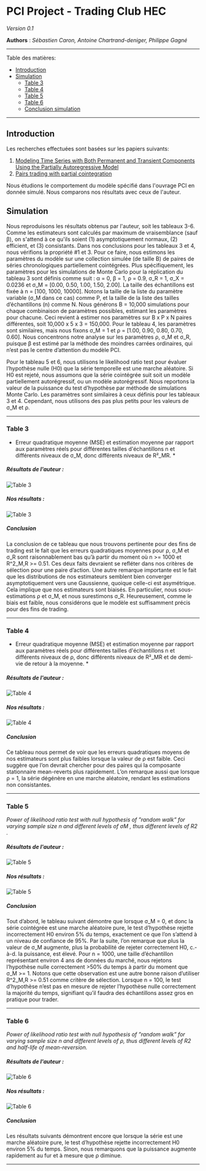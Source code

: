# PCI Project - Trading Club HEC
*Version 0.1*

**Authors** : *Sébastien Caron, Antoine Chartrand-deniger, Philippe Gagné*

---
Table des matières:

- [Introduction](#introduction)
- [Simulation](#simulation)
    - [Table 3](#table-3)
    - [Table 4](#table-4)
    - [Table 5](#table-5)
    - [Table 6](#table-6)
    - [Conclusion simulation](#conclusion-simulation)

---
## Introduction
Les recherches effectuées sont basées sur les papiers suivants:

1. [Modeling Time Series with Both Permanent and Transient Components Using the Partially Autoregressive Model](https://papers.ssrn.com/sol3/papers.cfm?abstract_id=2556957)
2. [Pairs trading with partial cointegration](https://www.econstor.eu/bitstream/10419/140632/1/858609614.pdf)

Nous étudions le comportement du modèle spécifié dans l'ouvrage PCI en donnée simulé. Nous comparons nos résultats avec ceux de l'auteur. 

## Simulation
Nous reproduisons les résultats obtenus par l'auteur, soit les tableaux 3-6. Comme les estimateurs sont calculés par maximum de vraisemblance (sauf β), on s'attend à ce qu'ils soient (1) asymptotiquement normaux, (2) efficient, et (3) consistants. Dans nos conclusions pour les tableaux 3 et 4, nous vérifions la propriété #1 et 3. Pour ce faire, nous estimons les paramètres du modèle sur une collection simulée (de taille B) de paires de séries chronologiques partiellement cointégrées. Plus spécifiquement, les paramètres pour les simulations de Monte Carlo pour la réplication du tableau 3 sont définis comme suit : α = 0, β = 1, ρ = 0.9, σ_R = 1, σ_X = 0.0236 et σ_M = [0.00, 0.50, 1.00, 1.50, 2.00]. La taille des échantillons est fixée à n = [100, 1000, 10000]. Notons la taille de la liste du paramètre variable (σ_M dans ce cas) comme P, et la taille de la liste des tailles d’échantillons (n) comme N. Nous générons B = 10,000 simulations pour chaque combinaison de paramètres possibles, estimant les paramètres pour chacune. Ceci revient à estimer nos paramètres sur B x P x N paires différentes, soit 10,000 x 5 x 3 = 150,000. Pour le tableau 4, les paramètres sont similaires, mais nous fixons σ_M = 1 et ρ = [1.00, 0.90, 0.80, 0.70, 0.60]. Nous concentrons notre analyse sur les paramètres ρ, σ_M et σ_R, puisque β est estimé par la méthode des moindres carrées ordinaires, qui n’est pas le centre d’attention du modèle PCI.

Pour le tableau 5 et 6, nous utilisons le likelihood ratio test pour évaluer l’hypothèse nulle (H0) que la série temporelle est une marche aléatoire. Si H0 est rejeté, nous assumons que la série cointégrée suit soit un modèle partiellement autorégressif, ou un modèle autorégressif. Nous reportons la valeur de la puissance du test d’hypothèse par méthode de simulations Monte Carlo. Les paramètres sont similaires à ceux définis pour les tableaux 3 et 4. Cependant, nous utilisons des pas plus petits pour les valeurs de σ_M et ρ.

---
### **Table 3** 
 * Erreur quadratique moyenne (MSE) et estimation moyenne par rapport aux paramètres réels pour différentes tailles d'échantillons n et différents niveaux de σ_M, donc différents niveaux de R²_MR. *


##### Résultats de l'auteur : 

![Table 3](images/Table3.png)

##### Nos résultats :

![Table 3](images/sigma_M_table.png)

##### Conclusion

La conclusion de ce tableau que nous trouvons pertinente pour des fins de trading est le fait que les erreurs quadratiques moyennes pour ρ, σ_M et σ_R sont raisonnablement bas qu’à partir du moment où n >= 1000 et R^2_M,R >= 0.51. Ces deux faits devraient se refléter dans nos critères de sélection pour une paire d’action.
Une autre remarque importante est le fait que les distributions de nos estimateurs semblent bien converger asymptotiquement vers une Gaussienne, quoique celle-ci est asymétrique. Cela implique que nos estimateurs sont biaisés. En particulier, nous sous-estimations ρ et σ_M, et nous surestimons σ_R. Heureusement, comme le biais est faible, nous considérons que le modèle est suffisamment précis pour des fins de trading.

---

### **Table 4**
  * Erreur quadratique moyenne (MSE) et estimation moyenne par rapport aux paramètres réels pour différentes tailles d'échantillons n et différents niveaux de ρ, donc différents niveaux de R²_MR et de demi-vie de retour à la moyenne. *

##### Résultats de l'auteur : 

![Table 4](images/Table4.png)

##### Nos résultats : 

![Table 4](images/rho_table.png)

##### Conclusion

Ce tableau nous permet de voir que les erreurs quadratiques moyens de nos estimateurs sont plus faibles lorsque la valeur de ρ est faible. Ceci suggère que l’on devrait chercher pour des paires qui la composante stationnaire mean-reverts plus rapidement. L’on remarque aussi que lorsque ρ = 1, la série dégénère en une marche aléatoire, rendant les estimations non consistantes.

---
### **Table 5**
 *Power of likelihood ratio test with null hypothesis of ”random walk” for varying sample size n and different levels of σM , thus different levels of R2 .*

##### Résultats de l'auteur : 

![Table 5](images/Table5.png)

##### Nos résultats : 

![Table 5](images/power_sigma_M_table.png)

##### Conclusion

Tout d’abord, le tableau suivant démontre que lorsque σ_M = 0, et donc la série cointégrée est une marche aléatoire pure, le test d’hypothèse rejette incorrectement H0 environ 5% du temps, exactement ce que l’on s’attend à un niveau de confiance de 95%. Par la suite, l’on remarque que plus la valeur de σ_M augmente, plus la probabilité de rejeter correctement H0, c.-à-d. la puissance, est élevé. Pour n = 1000, une taille d’échantillon représentant environ 4 ans de données du marché, nous rejetons l’hypothèse nulle correctement >50% du temps à partir du moment que σ_M >= 1. Notons que cette observation est une autre bonne raison d’utiliser R^2_M,R >= 0.51 comme critère de sélection. Lorsque n = 100, le test d’hypothèse n’est pas en mesure de rejeter l’hypothèse nulle correctement la majorité du temps, signifiant qu’il faudra des échantillons assez gros en pratique pour trader.

---
### **Table 6**
 *Power of likelihood ratio test with null hypothesis of ”random walk” for varying sample size n and different levels of ρ, thus different levels of R2 and half-life of mean-reversion.*

##### Résultats de l'auteur : 

![Table 6](images/Table6.png)

##### Nos résultats : 

![Table 6](images/power_rho_table.png)

##### Conclusion

Les résultats suivants démontrent encore que lorsque la série est une marche aléatoire pure, le test d’hypothèse rejette incorrectement H0 environ 5% du temps. Sinon, nous remarquons que la puissance augmente rapidement au fur et à mesure que ρ diminue.

---


